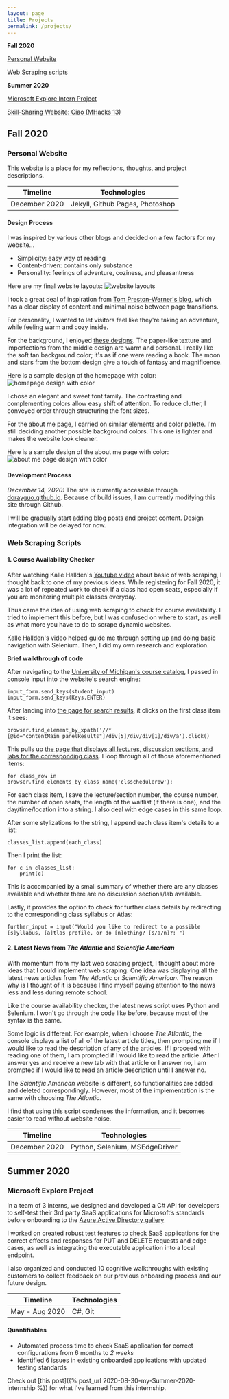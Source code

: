 ```yaml
---
layout: page
title: Projects
permalink: /projects/
---
```

**Fall 2020**

[Personal Website](#personal-website-2020)

[Web Scraping scripts](#web-scraping-2020)

**Summer 2020**

[Microsoft Explore Intern Project](#explore-project-2020)

[Skill-Sharing Website: Ciao (MHacks 13)](#ciao-2020)

## Fall 2020
### Personal Website<a name="personal-website-2020"></a>
This website is a place for my reflections, thoughts, and project descriptions.

|Timeline|Technologies|
|--|--|
| December 2020 | Jekyll, Github Pages, Photoshop |

#### Design Process
I was inspired by various other blogs and decided on a few factors for my website...
 - Simplicity: easy way of reading
 - Content-driven: contains only substance
 - Personality: feelings of adventure, coziness, and pleasantness

Here are my final website layouts:
![website layouts](/assets/website-layout.PNG)

I took a great deal of inspiration from [Tom Preston-Werner's blog](https://tom.preston-werner.com/), which has a clear display of content and minimal noise between page transitions.

For personality, I wanted to let visitors feel like they're taking an adventure, while feeling warm and cozy inside. 

For the background, I enjoyed [these designs](https://www.pinterest.com/pin/456411743490215586/). The paper-like texture and imperfections from the middle design are warm and personal. I really like the soft tan background color; it's as if one were reading a book. The moon and stars from the bottom design give a touch of fantasy and magnificence.

Here is a sample design of the homepage with color:
![homepage design with color](/assets/website-design-1.png)

I chose an elegant and sweet font family. The contrasting and complementing colors allow easy shift of attention. To reduce clutter, I conveyed order through structuring the font sizes.

For the about me page, I carried on similar elements and color palette. I'm still deciding another possible background colors. This one is lighter and makes the website look cleaner.

Here is a sample design of the about me page with color:
![about me page design with color](/assets/website-design-2.png)

#### Development Process
*December 14, 2020:*
The site is currently accessible through [dorayguo.github.io](http://dorayguo.github.io/). Because of build issues, I am currently modifying this site through Github. 

I will be gradually start adding blog posts and project content. Design integration will be delayed for now.

### Web Scraping Scripts<a name="web-scraping-2020"></a>
#### 1. Course Availability Checker

After watching Kalle Hallden's [Youtube video](https://www.youtube.com/watch?v=CHUxmVVH2AQ&t=246s) about basic of web scraping, I thought back to one of my previous ideas. While registering for Fall 2020, it was a lot of repeated work to check if a class had open seats, especially if you are monitoring multiple classes everyday.

Thus came the idea of using web scraping to check for course availability. I tried to implement this before, but I was confused on where to start, as well as what more you have to do to scrape dynamic websites.

Kalle Hallden's video helped guide me through setting up and doing basic navigation with Selenium. Then, I did my own research and exploration.

**Brief walkthrough of code**

After navigating to the [University of Michigan's course catalog](https://www.lsa.umich.edu/cg/default.aspx), I passed in console input into the website's search engine:

    input_form.send_keys(student_input)
    input_form.send_keys(Keys.ENTER)

After landing into [the page for search results](https://www.lsa.umich.edu/cg/cg_results.aspx?termArray=w_21_2320&cgtype=ug&show=20&department=EECS&catalog=370), it clicks on the first class item it sees:

    browser.find_element_by_xpath('//*[@id="contentMain_panelResults"]/div[5]/div/div[1]/div/a').click()

This pulls up [the page that displays all lectures, discussion sections, and labs for the corresponding class](https://www.lsa.umich.edu/cg/cg_detail.aspx?content=2320EECS370001&termArray=w_21_2320). I loop through all of those aforementioned items:

    for class_row in browser.find_elements_by_class_name('clsschedulerow'):
 
For each class item, I save the lecture/section number, the course number, the number of open seats, the length of the waitlist (if there is one), and the day/time/location into a string. I also deal with edge cases in this same loop. 

After some stylizations to the string, I append each class item's details to a list:

    classes_list.append(each_class)

Then I print the list:

    for c in classes_list:
	    print(c)
This is accompanied by a small summary of whether there are any classes available and whether there are no discussion sections/lab available.

Lastly, it provides the option to check for further class details by redirecting to the corresponding class syllabus or Atlas:

    further_input = input("Would you like to redirect to a possible [s]yllabus, [a]tlas profile, or do [n]othing? [s/a/n]?: ")

#### 2. Latest News from *The Atlantic* and *Scientific American*
With momentum from my last web scraping project, I thought about more ideas that I could implement web scraping. One idea was displaying all the latest news articles from *The Atlantic* or *Scientific American*. The reason why is I thought of it is because I find myself paying attention to the news less and less during remote school.

Like the course availability checker, the latest news script uses Python and Selenium. I won't go through the code like before, because most of the syntax is the same.

Some logic is different. For example, when I choose *The Atlantic*, the console displays a list of all of the latest article titles, then prompting me if I would like to read the description of any of the articles. If I proceed with reading one of them, I am prompted if I would like to read the article. After I answer yes and receive a new tab with that article or I answer no, I am prompted if I would like to read an article description until I answer no.

The *Scientific American* website is different, so functionalities are added and deleted correspondingly. However, most of the implementation is the same with choosing *The Atlantic*.

I find that using this script condenses the information, and it becomes easier to read without website noise.


|Timeline|Technologies|
|--|--|
| December 2020 | Python, Selenium, MSEdgeDriver |

## Summer 2020
### Microsoft Explore Project<a name="explore-project-2020"></a>
In a team of 3 interns, we designed and developed a C# API for developers to self-test their 3rd party SaaS applications for Microsoft’s standards before onboarding to the [Azure Active Directory gallery](https://docs.microsoft.com/en-us/azure/active-directory/develop/v2-howto-app-gallery-listing)

I worked on created robust test features to check SaaS applications for the correct effects and responses for PUT and DELETE requests and edge cases, as well as integrating the executable application into a local endpoint.

I also organized and conducted 10 cognitive walkthroughs with existing customers to collect feedback on our previous onboarding process and our future design.

|Timeline|Technologies|
|--|--|
| May - Aug 2020 | C#, Git |

#### Quantifiables
 -  Automated process time to check SaaS application for correct configurations from 6 months to *2 weeks*
 - Identified 6 issues in existing onboarded applications with updated testing standards

Check out [this post]({%  post_url  2020-08-30-my-Summer-2020-internship %}) for what I've learned from this internship.
